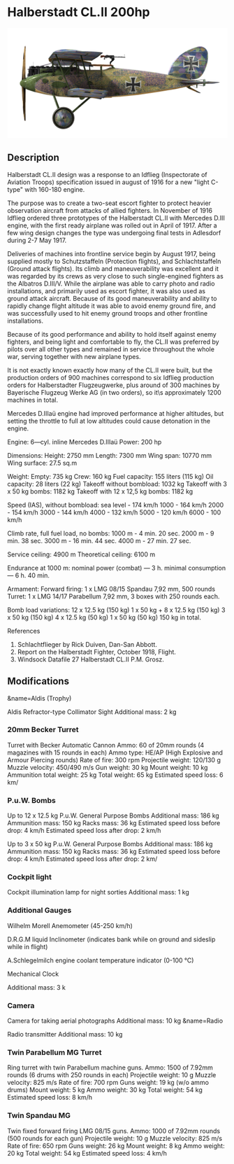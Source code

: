 # Halberstadt CL.II 200hp

![halberstadtcl2au](../images/halberstadtcl2au.png)

## Description

Halberstadt CL.II design was a response to an Idflieg (Inspectorate of Aviation Troops) specification issued in august of 1916 for a new "light C-type" with 160-180 engine.

The purpose was to create a two-seat escort fighter to protect heavier observation aircraft from attacks of allied fighters. In November of 1916 Idflieg ordered three prototypes of the Halberstadt CL.II with Mercedes D.III engine, with the first ready airplane was rolled out in April of 1917. After a few wing design changes the type was undergoing final tests in Adlesdorf during 2-7 May 1917.

Deliveries of machines into frontline service begin by August 1917, being supplied mostly to Schutzstaffeln (Protection flights), and Schlachtstaffeln (Ground attack flights). Its climb and maneuverability was excellent and it was regarded by its crews as very close to such single-engined fighters as the Albatros D.III/V. While the airplane was able to carry photo and radio installations, and primarily used as escort fighter, it was also used as ground attack aircraft. Because of its good maneuverability and ability to rapidly change flight altitude it was able to avoid enemy ground fire, and was successfully used to hit enemy ground troops and other frontline installations.

Because of its good performance and ability to hold itself against enemy fighters, and being light and comfortable to fly, the CL.II was preferred by pilots over all other types and remained in service throughout the whole war, serving together with new airplane types.

It is not exactly known exactly how many of the CL.II were built, but the production orders of 900 machines correspond to six Idflieg production orders for Halberstadter Flugzeugwerke, plus around of 300 machines by Bayerische Flugzeug Werke AG (in two orders), so it\s approximately 1200 machines in total.

Mercedes D.IIIaü engine had improved performance at higher altitudes, but setting the throttle to full at low altitudes could cause detonation in the engine.


Engine: 6—cyl. inline Mercedes D.IIIaü
Power: 200 hp

Dimensions:
Height: 2750 mm
Length: 7300 mm
Wing span: 10770 mm
Wing surface: 27.5 sq.m

Weight:
Empty: 735 kg
Crew: 160 kg
Fuel capacity: 155 liters (115 kg)
Oil capacity: 28 liters (22 kg)
Takeoff without bombload: 1032 kg
Takeoff with 3 x 50 kg bombs: 1182 kg
Takeoff with 12 x 12,5 kg bombs: 1182 kg

Speed (IAS), without bombload:
sea level - 174 km/h
1000 - 164 km/h
2000 - 154 km/h
3000 - 144 km/h
4000 - 132 km/h
5000 - 120 km/h
6000 - 100 km/h

Climb rate, full fuel load, no bombs:
1000 m -  4 min. 20 sec.
2000 m -  9 min. 38 sec.
3000 m - 16 min. 44 sec.
4000 m - 27 min. 27 sec.

Service ceiling: 4900 m
Theoretical ceiling: 6100 m

Endurance at 1000 m:
nominal power (combat) — 3 h.
minimal consumption — 6 h. 40 min.

Armament:
Forward firing: 1 х LMG 08/15 Spandau 7,92 mm, 500 rounds
Turret: 1 х LMG 14/17 Parabellum 7,92 mm, 3 boxes with 250 rounds each.

Bomb load variations:
12 x 12.5 kg (150 kg)
1 x 50 kg + 8 x 12.5 kg (150 kg)
3 x 50 kg (150 kg)
4 x 12.5 kg (50 kg)
1 x 50 kg (50 kg)
150 kg in total.

References
1) Schlachtflieger by Rick Duiven, Dan-San Abbott.
2) Report on the Halberstadt Fighter, October 1918, Flight.
3) Windsock Datafile 27 Halberstadt CL.II P.M. Grosz.

## Modifications
&name=Aldis (Trophy)

Aldis Refractor-type Collimator Sight
Additional mass: 2 kg

### 20mm Becker Turret

Turret with Becker Automatic Cannon
Ammo: 60 of 20mm rounds (4 magazines with 15 rounds in each)
Ammo type: HE/AP (High Explosive and Armour Piercing rounds)
Rate of fire: 300 rpm
Projectile weight: 120/130 g
Muzzle velocity: 450/490 m/s
Gun weight: 30 kg
Mount weight: 10 kg
Ammunition total weight: 25 kg
Total weight: 65 kg
Estimated speed loss: 6 km/
### P.u.W. Bombs

Up to 12 x 12.5 kg P.u.W. General Purpose Bombs
Additional mass: 186 kg
Ammunition mass: 150 kg
Racks mass: 36 kg
Estimated speed loss before drop: 4 km/h
Estimated speed loss after drop: 2 km/h

Up to 3 x 50 kg P.u.W. General Purpose Bombs
Additional mass: 186 kg
Ammunition mass: 150 kg
Racks mass: 36 kg
Estimated speed loss before drop: 4 km/h
Estimated speed loss after drop: 2 km/
### Cockpit light

Cockpit illumination lamp for night sorties
Additional mass: 1 kg

### Additional Gauges

Wilhelm Morell Anemometer (45-250 km/h)

D.R.G.M liquid Inclinometer (indicates bank while on ground and sideslip while in flight)

A.Schlegelmilch engine coolant temperature indicator (0-100 °C)

Mechanical Clock

Additional mass: 3 k
### Camera

Camera for taking aerial photographs
Additional mass: 10 kg
&name=Radio

Radio transmitter
Additional mass: 10 kg
### Twin Parabellum MG Turret

Ring turret with twin Parabellum machine guns.
Ammo: 1500 of 7.92mm rounds (6 drums with 250 rounds in each)
Projectile weight: 10 g
Muzzle velocity: 825 m/s
Rate of fire: 700 rpm
Guns weight: 19 kg (w/o ammo drums)
Mount weight: 5 kg
Ammo weight: 30 kg
Total weight: 54 kg
Estimated speed loss: 8 km/h
### Twin Spandau MG

Twin fixed forward firing LMG 08/15 guns.
Ammo: 1000 of 7.92mm rounds (500 rounds for each gun)
Projectile weight: 10 g
Muzzle velocity: 825 m/s
Rate of fire: 650 rpm
Guns weight: 26 kg
Mount weight: 8 kg
Ammo weight: 20 kg
Total weight: 54 kg
Estimated speed loss: 4 km/h